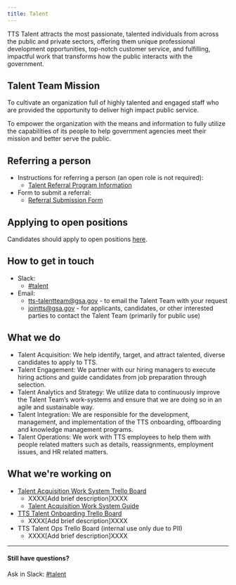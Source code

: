 ```yaml
---
title: Talent
---
```


TTS Talent attracts the most passionate, talented individuals from across the public and private sectors, offering them unique professional development opportunities, top-notch customer service, and fulfilling, impactful work that transforms how the public interacts with the government.

## Talent Team Mission

To cultivate an organization full of highly talented and engaged staff who are provided the opportunity to deliver high impact public service.

To empower the organization with the means and information to fully utilize the capabilities of its people to help government agencies meet their mission and better serve the public.

## Referring a person

* Instructions for referring a person (an open role is not required):
  * [Talent Referral Program Information](https://docs.google.com/document/d/1GY57s0tXahSwTaLzHEuR6falwQcNh7nbCnRnLoQppdQ/edit)
* Form to submit a referral:
  * [Referral Submission Form](https://goo.gl/forms/I6cOnRNdh21aP5e63)
  
## Applying to open positions

Candidates should apply to open positions [here](https://18f.gsa.gov/join/).

## How to get in touch

* Slack: 
  * [#talent](https://gsa-tts.slack.com/messages/talent/)  
* Email:
  * [tts-talentteam@gsa.gov](mailto:tts-talentteam@gsa.gov) - to email the Talent Team with your request 
  * [jointts@gsa.gov](mailto:jointts@gsa.gov) - for applicants, candidates, or other interested parties to contact the Talent Team (primarily for public use)

## What we do

* Talent Acquisition: We help identify, target, and attract talented, diverse candidates to apply to TTS.
* Talent Engagement: We partner with our hiring managers to execute hiring actions and guide candidates from job preparation through selection.
* Talent Analytics and Strategy: We utilize data to continuously improve the Talent Team’s work-systems and ensure that we are doing so in an agile and sustainable way.
* Talent Integration: We are responsible for the development, management, and implementation of the TTS onboarding, offboarding and knowledge management programs.
* Talent Operations: We work with TTS employees to help them with people related matters such as details, reassignments, employment issues, and HR related matters.

## What we're working on 

* [Talent Acquisition Work System Trello Board](https://trello.com/b/9pBVgO1G/talent-acquisition-work-system)
  * XXXX[Add brief description]XXXX 
  * [Talent Acquisition Work System Guide](https://docs.google.com/document/d/1O0EGxI5s9eSuMdTJEr1u9ZrSn9YIBBFcoDKYN1OfyqE/edit)
* [TTS Talent Onboarding Trello Board](https://trello.com/b/0t1Qu6ey/tts-talent-onboarding)
  * XXXX[Add brief description]XXXX
* TTS Talent Ops Trello Board (internal use only due to PII)
  * XXXX[Add brief description]XXXX

---

#### Still have questions?

Ask in Slack: [#talent](https://gsa-tts.slack.com/messages/talent/)
